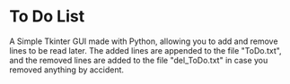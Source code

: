 # To Do List
 
A Simple Tkinter GUI made with Python, allowing you to add and remove lines to be read later.
The added lines are appended to the file "ToDo.txt", and the removed lines are added to the file "del_ToDo.txt" in case you removed anything by accident.
